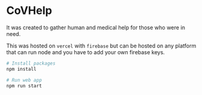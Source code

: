 # CoVHelp

It was created to gather human and medical help for those who were in need.

This was hosted on `vercel` with `firebase` but can be hosted on any platform that can run node and you have to add your own firebase keys.


```sh
# Install packages
npm install

# Run web app
npm run start
```
